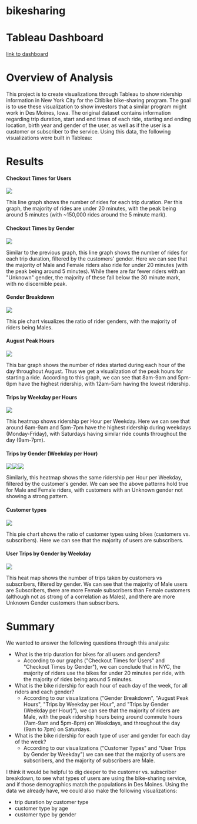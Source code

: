 # bikesharing

# Tableau Dashboard
[link to dashboard](https://public.tableau.com/app/profile/susan.friesen/viz/NYCCitibikes/NYCCitibikes?publish=yes)

# Overview of Analysis
This project is to create visualizations through Tableau to show ridership information in New York City for the Citibike bike-sharing program. The goal is to use these visualization to show investors that a similar program might work in Des Moines, Iowa. The original dataset contains information regarding trip duration, start and end times of each ride, starting and ending location, birth year and gender of the user, as well as if the user is a customer or subscriber to the service. Using this data, the following visualizations were built in Tableau:


# Results
#### Checkout Times for Users
![](Resources/checkout_times_for_users.PNG)

This line graph shows the number of rides for each trip duration. Per this graph, the majority of rides are under 20 minutes, with the peak being around 5 minutes (with ~150,000 rides around the 5 minute mark).

#### Checkout Times by Gender
![](Resources/checkout_times_by_gender.PNG)

Similar to the previous graph, this line graph shows the number of rides for each trip duration, filtered by the customers' gender. Here we can see that the majority of Male and Female riders also ride for under 20 minutes (with the peak being around 5 minutes). While there are far fewer riders with an "Unknown" gender, the majority of these fall below the 30 minute mark, with no discernible peak.

#### Gender Breakdown
![](Resources/gender_breakdown.PNG)

This pie chart visualizes the ratio of rider genders, with the majority of riders being Males.

#### August Peak Hours
![](Resources/august_peak_hours.PNG)

This bar graph shows the number of rides started during each hour of the day throughout August. Thus we get a visualization of the peak hours for starting a ride. According to this graph, we can see that 8am-9am and 5pm-6pm have the highest ridership, with 12am-5am having the lowest ridership.

#### Trips by Weekday per Hours
![](Resources/trips_per_hour.PNG)

This heatmap shows ridership per Hour per Weekday. Here we can see that around 6am-9am and 5pm-7pm have the highest ridership during weekdays (Monday-Friday), with Saturdays having similar ride counts throughout the day (9am-7pm).

#### Trips by Gender (Weekday per Hour)
![](Resources/trips_by_gender.PNG)![](Resources/trips_by_gender_male.PNG)![](Resources/trips_by_gender_unknown.PNG)

Similarly, this heatmap shows the same ridership per Hour per Weekday, filtered by the customer's gender. We can see the above patterns hold true for Male and Female riders, with customers with an Unknown gender not showing a strong pattern.

#### Customer types
![](Resources/customer_types.PNG)

This pie chart shows the ratio of customer types using bikes (customers vs. subscribers). Here we can see that the majority of users are subscribers.

#### User Trips by Gender by Weekday
![](Resources/user_trips_by_gender.PNG)

This heat map shows the number of trips taken by customers vs subscribers, filtered by gender. We can see that the majority of Male users are Subscribers, there are more Female subscribers than Female customers (although not as strong of a correlation as Males), and there are more Unknown Gender customers than subscribers.

# Summary

We wanted to answer the following questions through this analysis:
- What is the trip duration for bikes for all users and genders?
  - According to our graphs ("Checkout Times for Users" and "Checkout Times by Gender"), we can conclude that in NYC, the majority of riders use the bikes for under 20 minutes per ride, with the majority of rides being around 5 minutes.
- What is the bike ridership for each hour of each day of the week, for all riders and each gender?
  - According to our visualizations ("Gender Breakdown", "August Peak Hours", "Trips by Weekday per Hour", and "Trips by Gender (Weekday per Hour)"), we can see that the majority of riders are Male, with the peak ridership hours being around commute hours (7am-9am and 5pm-8pm) on Weekdays, and throughout the day (9am to 7pm) on Saturdays.
- What is the bike ridership for each type of user and gender for each day of the week?
  - According to our visualizations ("Customer Types" and "User Trips by Gender by Weekday") we can see that the majority of users are subscribers, and the majority of subscribers are Male.

I think it would be helpful to dig deeper to the customer vs. subscriber breakdown, to see what types of users are using the bike-sharing service, and if those demographics match the populations in Des Moines. Using the data we already have, we could also make the following visualizations:
- trip duration by customer type
- customer type by age
- customer type by gender

